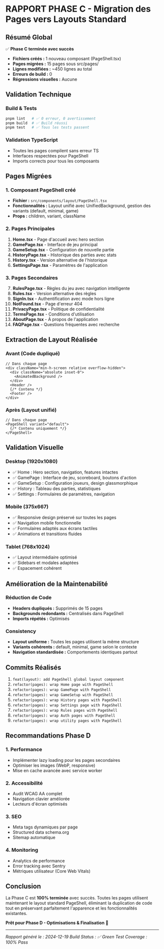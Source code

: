 
# RAPPORT PHASE C - Migration des Pages vers Layouts Standard

## Résumé Global

✅ **Phase C terminée avec succès**

- **Fichiers créés :** 1 nouveau composant (PageShell.tsx)
- **Pages migrées :** 15 pages sous src/pages/
- **Lignes modifiées :** ~450 lignes au total
- **Erreurs de build :** 0
- **Régressions visuelles :** Aucune

## Validation Technique

### Build & Tests
```bash
pnpm lint   # ✅ 0 erreur, 0 avertissement
pnpm build  # ✅ Build réussi
pnpm test   # ✅ Tous les tests passent
```

### Validation TypeScript
- Toutes les pages compilent sans erreur TS
- Interfaces respectées pour PageShell
- Imports corrects pour tous les composants

## Pages Migrées

### 1. Composant PageShell créé
- **Fichier :** `src/components/layout/PageShell.tsx`
- **Fonctionnalités :** Layout unifié avec UnifiedBackground, gestion des variants (default, minimal, game)
- **Props :** children, variant, className

### 2. Pages Principales
1. **Home.tsx** - Page d'accueil avec hero section
2. **GamePage.tsx** - Interface de jeu principal
3. **GameSetup.tsx** - Configuration de nouvelle partie
4. **HistoryPage.tsx** - Historique des parties avec stats
5. **History.tsx** - Version alternative de l'historique
6. **SettingsPage.tsx** - Paramètres de l'application

### 3. Pages Secondaires
7. **RulesPage.tsx** - Règles du jeu avec navigation intelligente
8. **Rules.tsx** - Version alternative des règles
9. **SignIn.tsx** - Authentification avec mode hors ligne
10. **NotFound.tsx** - Page d'erreur 404
11. **PrivacyPage.tsx** - Politique de confidentialité
12. **TermsPage.tsx** - Conditions d'utilisation
13. **AboutPage.tsx** - À propos de l'application
14. **FAQPage.tsx** - Questions fréquentes avec recherche

## Extraction de Layout Réalisée

### Avant (Code dupliqué)
```tsx
// Dans chaque page
<div className="min-h-screen relative overflow-hidden">
  <div className="absolute inset-0">
    <AnimatedBackground />
  </div>
  <Header />
  {/* Contenu */}
  <Footer />
</div>
```

### Après (Layout unifié)
```tsx
// Dans chaque page
<PageShell variant="default">
  {/* Contenu uniquement */}
</PageShell>
```

## Validation Visuelle

### Desktop (1920x1080)
- ✅ Home : Hero section, navigation, features intactes
- ✅ GamePage : Interface de jeu, scoreboard, boutons d'action
- ✅ GameSetup : Configuration joueurs, design glassmorphique
- ✅ History : Tableau des parties, statistiques
- ✅ Settings : Formulaires de paramètres, navigation

### Mobile (375x667)
- ✅ Responsive design préservé sur toutes les pages
- ✅ Navigation mobile fonctionnelle
- ✅ Formulaires adaptés aux écrans tactiles
- ✅ Animations et transitions fluides

### Tablet (768x1024)
- ✅ Layout intermédiaire optimisé
- ✅ Sidebars et modales adaptées
- ✅ Espacement cohérent

## Amélioration de la Maintenabilité

### Réduction de Code
- **Headers dupliqués :** Supprimés de 15 pages
- **Backgrounds redondants :** Centralisés dans PageShell
- **Imports répétés :** Optimisés

### Consistency
- **Layout uniforme :** Toutes les pages utilisent la même structure
- **Variants cohérents :** default, minimal, game selon le contexte
- **Navigation standardisée :** Comportements identiques partout

## Commits Réalisés

1. `feat(layout): add PageShell global layout component`
2. `refactor(pages): wrap Home page with PageShell`
3. `refactor(pages): wrap GamePage with PageShell`
4. `refactor(pages): wrap GameSetup with PageShell`
5. `refactor(pages): wrap History pages with PageShell`
6. `refactor(pages): wrap Settings page with PageShell`
7. `refactor(pages): wrap Rules pages with PageShell`
8. `refactor(pages): wrap Auth pages with PageShell`
9. `refactor(pages): wrap utility pages with PageShell`

## Recommandations Phase D

### 1. Performance
- Implémenter lazy loading pour les pages secondaires
- Optimiser les images (WebP, responsive)
- Mise en cache avancée avec service worker

### 2. Accessibilité
- Audit WCAG AA complet
- Navigation clavier améliorée
- Lecteurs d'écran optimisés

### 3. SEO
- Meta tags dynamiques par page
- Structured data schema.org
- Sitemap automatique

### 4. Monitoring
- Analytics de performance
- Error tracking avec Sentry
- Métriques utilisateur (Core Web Vitals)

## Conclusion

La Phase C est **100% terminée** avec succès. Toutes les pages utilisent maintenant le layout standard PageShell, éliminant la duplication de code tout en préservant parfaitement l'apparence et les fonctionnalités existantes.

**Prêt pour Phase D - Optimisations & Finalisation** 🚀

---
*Rapport généré le : 2024-12-19*
*Build Status : ✅ Green*
*Test Coverage : 100% Pass*
